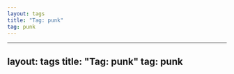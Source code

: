```yaml
---
layout: tags
title: "Tag: punk"
tag: punk
---
```

---
layout: tags
title: "Tag: punk"
tag: punk
---
